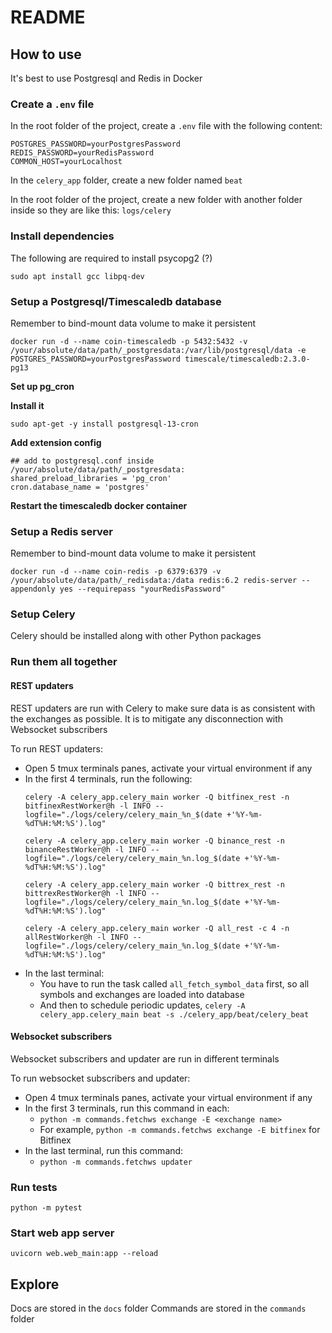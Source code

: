 # README

## How to use
It's best to use Postgresql and Redis in Docker
### Create a `.env` file
In the root folder of the project, create a `.env` file with the following content:
```
POSTGRES_PASSWORD=yourPostgresPassword
REDIS_PASSWORD=yourRedisPassword
COMMON_HOST=yourLocalhost
```

In the `celery_app` folder, create a new folder named `beat`

In the root folder of the project, create a new folder with another folder inside so they are like this: `logs/celery`

### Install dependencies
The following are required to install psycopg2 (?)
```
sudo apt install gcc libpq-dev
```
### Setup a Postgresql/Timescaledb database
Remember to bind-mount data volume to make it persistent
```
docker run -d --name coin-timescaledb -p 5432:5432 -v /your/absolute/data/path/_postgresdata:/var/lib/postgresql/data -e POSTGRES_PASSWORD=yourPostgresPassword timescale/timescaledb:2.3.0-pg13
```

**Set up pg_cron**

**Install it**
```
sudo apt-get -y install postgresql-13-cron
```

**Add extension config**
```
## add to postgresql.conf inside /your/absolute/data/path/_postgresdata:
shared_preload_libraries = 'pg_cron'
cron.database_name = 'postgres'
```

**Restart the timescaledb docker container**
### Setup a Redis server
Remember to bind-mount data volume to make it persistent
```
docker run -d --name coin-redis -p 6379:6379 -v /your/absolute/data/path/_redisdata:/data redis:6.2 redis-server --appendonly yes --requirepass "yourRedisPassword"
```
### Setup Celery
Celery should be installed along with other Python packages

### Run them all together
#### REST updaters
REST updaters are run with Celery to make sure data is as consistent with the exchanges as possible. It is to mitigate any disconnection with Websocket subscribers

To run REST updaters:
- Open 5 tmux terminals panes, activate your virtual environment if any
- In the first 4 terminals, run the following:
    ```
    celery -A celery_app.celery_main worker -Q bitfinex_rest -n bitfinexRestWorker@h -l INFO --logfile="./logs/celery/celery_main_%n_$(date +'%Y-%m-%dT%H:%M:%S').log"

    celery -A celery_app.celery_main worker -Q binance_rest -n binanceRestWorker@h -l INFO --logfile="./logs/celery/celery_main_%n.log_$(date +'%Y-%m-%dT%H:%M:%S').log"

    celery -A celery_app.celery_main worker -Q bittrex_rest -n bittrexRestWorker@h -l INFO --logfile="./logs/celery/celery_main_%n.log_$(date +'%Y-%m-%dT%H:%M:%S').log"

    celery -A celery_app.celery_main worker -Q all_rest -c 4 -n allRestWorker@h -l INFO --logfile="./logs/celery/celery_main_%n.log_$(date +'%Y-%m-%dT%H:%M:%S').log"
    ```
- In the last terminal:
    - You have to run the task called `all_fetch_symbol_data` first, so all symbols and exchanges are loaded into database
    - And then to schedule periodic updates, `celery -A celery_app.celery_main beat -s ./celery_app/beat/celery_beat`


#### Websocket subscribers
Websocket subscribers and updater are run in different terminals

To run websocket subscribers and updater:
- Open 4 tmux terminals panes, activate your virtual environment if any
- In the first 3 terminals, run this command in each:
    - `python -m commands.fetchws exchange -E <exchange name>`
    - For example, `python -m commands.fetchws exchange -E bitfinex` for Bitfinex
- In the last terminal, run this command:
    - `python -m commands.fetchws updater`

### Run tests
`python -m pytest`

### Start web app server
`uvicorn web.web_main:app --reload`

## Explore
Docs are stored in the `docs` folder
Commands are stored in the `commands` folder